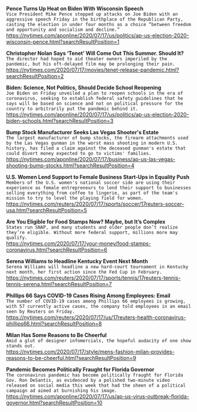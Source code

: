 **Pence Turns Up Heat on Biden With Wisconsin Speech**\
`Vice President Mike Pence stepped up attacks on Joe Biden with an aggressive speech Friday in the birthplace of the Republican Party, casting the election in under four months as a choice “between freedom and opportunity and socialism and decline.” `\
https://nytimes.com/aponline/2020/07/17/us/politics/ap-us-election-2020-wisconsin-pence.html?searchResultPosition=1

**Christopher Nolan Says ‘Tenet’ Will Come Out This Summer. Should It?**\
`The director had hoped to aid theater owners imperiled by the pandemic, but his oft-delayed film may be prolonging their pain.`\
https://nytimes.com/2020/07/17/movies/tenet-release-pandemic.html?searchResultPosition=2

**Biden: Science, Not Politics, Should Decide School Reopening**\
`Joe Biden on Friday unveiled a plan to reopen schools in the era of coronavirus, seeking to establish federal safety guidelines that he says will be based on science and not on political pressure for the country to arbitrarily put the pandemic behind it.`\
https://nytimes.com/aponline/2020/07/17/us/politics/ap-us-election-2020-biden-schools.html?searchResultPosition=3

**Bump Stock Manufacturer Seeks Las Vegas Shooter's Estate**\
`The largest manufacturer of bump stocks, the firearm attachments used by the Las Vegas gunman in the worst mass shooting in modern U.S. history, has filed a claim against the deceased gunman's estate that could divert money expected to go to victims' families. `\
https://nytimes.com/aponline/2020/07/17/business/ap-us-las-vegas-shooting-bump-stocks.html?searchResultPosition=4

**U.S. Women Lend Support to Female Business Start-Ups in Equality Push**\
`Members of the U.S. women's national soccer side are using their experience as female entrepreneurs to lend their support to businesses selling everything from coffee to lingerie, as part of the team's mission to try to level the playing field for women.  `\
https://nytimes.com/reuters/2020/07/17/sports/soccer/17reuters-soccer-usa.html?searchResultPosition=5

**Are You Eligible for Food Stamps Now? Maybe, but It’s Complex**\
`States run SNAP, and many students and older people don’t realize they’re eligible. Without more federal support, millions more may qualify.`\
https://nytimes.com/2020/07/17/your-money/food-stamps-coronavirus.html?searchResultPosition=6

**Serena Williams to Headline Kentucky Event Next Month**\
`Serena Williams will headline a new hard-court tournament in Kentucky next month, her first action since the Fed Cup in February.`\
https://nytimes.com/reuters/2020/07/17/sports/tennis/17reuters-tennis-tennis-serena.html?searchResultPosition=7

**Phillips 66 Says COVID-19 Cases Rising Among Employees: Email**\
`The number of COVID-19 cases among Phillips 66 employees is growing, with 57 currently active cases, the company told employees in an email seen by Reuters on Friday.`\
https://nytimes.com/reuters/2020/07/17/us/17reuters-health-coronavirus-phillips66.html?searchResultPosition=8

**Milan Has Some Reasons to Be Cheerful**\
`Amid a glut of designer infomercials, the hopeful audacity of one show stands out.`\
https://nytimes.com/2020/07/17/style/mens-fashion-milan-provides-reasons-to-be-cheerful.html?searchResultPosition=9

**Pandemic Becomes Politically Fraught for Florida Governor**\
`The coronavirus pandemic has become politically fraught for Florida Gov. Ron DeSantis, as evidenced by a polished two-minute video released on social media this week that had the sheen of a political campaign ad aimed at burnishing his image. `\
https://nytimes.com/aponline/2020/07/17/us/ap-us-virus-outbreak-florida-governor.html?searchResultPosition=10

